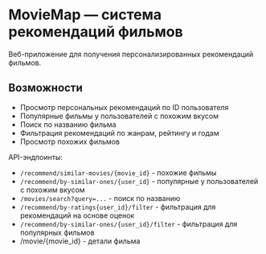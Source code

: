 # MovieMap — система рекомендаций фильмов

Веб-приложение для получения персонализированных рекомендаций фильмов.

## Возможности

- Просмотр персональных рекомендаций по ID пользователя
- Популярные фильмы у пользователей с похожим вкусом
- Поиск по названию фильма
- Фильтрация рекомендаций по жанрам, рейтингу и годам
- Просмотр похожих фильмов

API-эндпоинты:
   - `/recommend/similar-movies/{movie_id}` - похожие фильмы
   - `/recommend/by-similar-ones/{user_id}` - популярные у пользователей с похожим вкусом
   - `/movies/search?query=...` - поиск по названию
   - `/recommend/by-ratings{user_id}/filter` - фильтрация для рекомендаций на основе оценок
   - `/recommend/by-similar-ones/{user_id}/filter` - фильтрация для популярных фильмов
   - /movie/{movie_id} - детали фильма



